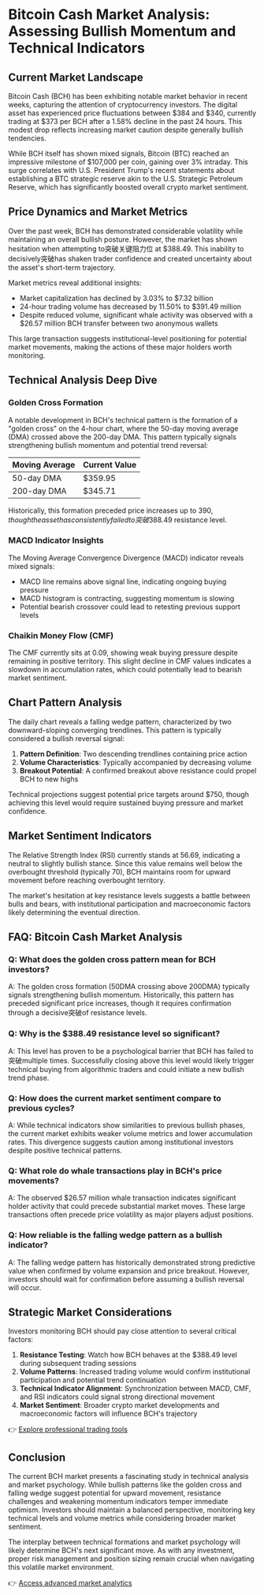 # Bitcoin Cash Market Analysis: Assessing Bullish Momentum and Technical Indicators

## Current Market Landscape

Bitcoin Cash (BCH) has been exhibiting notable market behavior in recent weeks, capturing the attention of cryptocurrency investors. The digital asset has experienced price fluctuations between $384 and $340, currently trading at $373 per BCH after a 1.58% decline in the past 24 hours. This modest drop reflects increasing market caution despite generally bullish tendencies.

While BCH itself has shown mixed signals, Bitcoin (BTC) reached an impressive milestone of $107,000 per coin, gaining over 3% intraday. This surge correlates with U.S. President Trump's recent statements about establishing a BTC strategic reserve akin to the U.S. Strategic Petroleum Reserve, which has significantly boosted overall crypto market sentiment.

## Price Dynamics and Market Metrics

Over the past week, BCH has demonstrated considerable volatility while maintaining an overall bullish posture. However, the market has shown hesitation when attempting to突破关键阻力位 at $388.49. This inability to decisively突破has shaken trader confidence and created uncertainty about the asset's short-term trajectory.

Market metrics reveal additional insights:
- Market capitalization has declined by 3.03% to $7.32 billion
- 24-hour trading volume has decreased by 11.50% to $391.49 million
- Despite reduced volume, significant whale activity was observed with a $26.57 million BCH transfer between two anonymous wallets

This large transaction suggests institutional-level positioning for potential market movements, making the actions of these major holders worth monitoring.

## Technical Analysis Deep Dive

### Golden Cross Formation

A notable development in BCH's technical pattern is the formation of a "golden cross" on the 4-hour chart, where the 50-day moving average (DMA) crossed above the 200-day DMA. This pattern typically signals strengthening bullish momentum and potential trend reversal:

| Moving Average | Current Value |
|----------------|---------------|
| 50-day DMA     | $359.95       |
| 200-day DMA    | $345.71       |

Historically, this formation preceded price increases up to $390, though the asset has consistently failed to突破$388.49 resistance level.

### MACD Indicator Insights

The Moving Average Convergence Divergence (MACD) indicator reveals mixed signals:
- MACD line remains above signal line, indicating ongoing buying pressure
- MACD histogram is contracting, suggesting momentum is slowing
- Potential bearish crossover could lead to retesting previous support levels

### Chaikin Money Flow (CMF)

The CMF currently sits at 0.09, showing weak buying pressure despite remaining in positive territory. This slight decline in CMF values indicates a slowdown in accumulation rates, which could potentially lead to bearish market sentiment.

## Chart Pattern Analysis

The daily chart reveals a falling wedge pattern, characterized by two downward-sloping converging trendlines. This pattern is typically considered a bullish reversal signal:

1. **Pattern Definition**: Two descending trendlines containing price action
2. **Volume Characteristics**: Typically accompanied by decreasing volume
3. **Breakout Potential**: A confirmed breakout above resistance could propel BCH to new highs

Technical projections suggest potential price targets around $750, though achieving this level would require sustained buying pressure and market confidence.

## Market Sentiment Indicators

The Relative Strength Index (RSI) currently stands at 56.69, indicating a neutral to slightly bullish stance. Since this value remains well below the overbought threshold (typically 70), BCH maintains room for upward movement before reaching overbought territory.

The market's hesitation at key resistance levels suggests a battle between bulls and bears, with institutional participation and macroeconomic factors likely determining the eventual direction.

## FAQ: Bitcoin Cash Market Analysis

### Q: What does the golden cross pattern mean for BCH investors?
A: The golden cross formation (50DMA crossing above 200DMA) typically signals strengthening bullish momentum. Historically, this pattern has preceded significant price increases, though it requires confirmation through a decisive突破of resistance levels.

### Q: Why is the $388.49 resistance level so significant?
A: This level has proven to be a psychological barrier that BCH has failed to突破multiple times. Successfully closing above this level would likely trigger technical buying from algorithmic traders and could initiate a new bullish trend phase.

### Q: How does the current market sentiment compare to previous cycles?
A: While technical indicators show similarities to previous bullish phases, the current market exhibits weaker volume metrics and lower accumulation rates. This divergence suggests caution among institutional investors despite positive technical patterns.

### Q: What role do whale transactions play in BCH's price movements?
A: The observed $26.57 million whale transaction indicates significant holder activity that could precede substantial market moves. These large transactions often precede price volatility as major players adjust positions.

### Q: How reliable is the falling wedge pattern as a bullish indicator?
A: The falling wedge pattern has historically demonstrated strong predictive value when confirmed by volume expansion and price breakout. However, investors should wait for confirmation before assuming a bullish reversal will occur.

## Strategic Market Considerations

Investors monitoring BCH should pay close attention to several critical factors:

1. **Resistance Testing**: Watch how BCH behaves at the $388.49 level during subsequent trading sessions
2. **Volume Patterns**: Increased trading volume would confirm institutional participation and potential trend continuation
3. **Technical Indicator Alignment**: Synchronization between MACD, CMF, and RSI indicators could signal strong directional movement
4. **Market Sentiment**: Broader crypto market developments and macroeconomic factors will influence BCH's trajectory

👉 [Explore professional trading tools](https://bit.ly/okx-bonus)

## Conclusion

The current BCH market presents a fascinating study in technical analysis and market psychology. While bullish patterns like the golden cross and falling wedge suggest potential for upward movement, resistance challenges and weakening momentum indicators temper immediate optimism. Investors should maintain a balanced perspective, monitoring key technical levels and volume metrics while considering broader market sentiment.

The interplay between technical formations and market psychology will likely determine BCH's next significant move. As with any investment, proper risk management and position sizing remain crucial when navigating this volatile market environment.

👉 [Access advanced market analytics](https://bit.ly/okx-bonus)